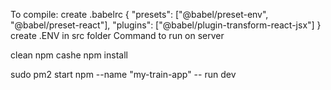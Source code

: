 To compile:
create .babelrc {
  "presets": ["@babel/preset-env", "@babel/preset-react"],
  "plugins": ["@babel/plugin-transform-react-jsx"]
}
create .ENV in src folder 
Command to run on server 

clean npm cashe
npm install

sudo pm2 start npm --name "my-train-app" -- run dev